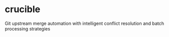 # crucible
Git upstream merge automation with intelligent conflict resolution and batch processing strategies
